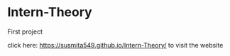 # Intern-Theory
First project

click here: https://susmita549.github.io/Intern-Theory/  to visit the website
